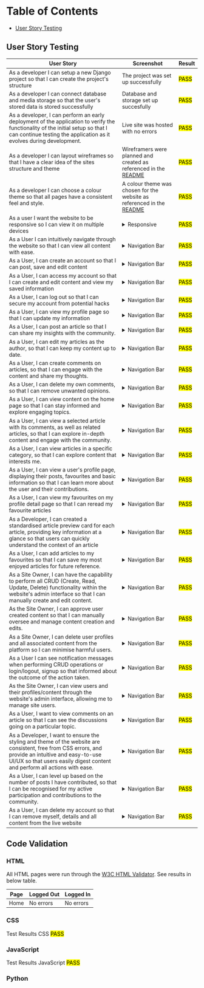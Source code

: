 # Table of Contents

- [User Story Testing](#user-story-testing)

## User Story Testing

| User Story                                                                                                                                                                                                                        | Screenshot                                                                                                  | Result           |
| --------------------------------------------------------------------------------------------------------------------------------------------------------------------------------------------------------------------------------- | ----------------------------------------------------------------------------------------------------------- | ---------------- |
| As a developer I can setup a new Django project so that I can create the project's structure                                                                                                                                      | The project was set up successfully                                                                         | <mark>PASS<mark> |
| As a developer I can connect database and media storage so that the user's stored data is stored successfully                                                                                                                     | Database and storage set up succesfully                                                                     | <mark>PASS<mark> |
| As a developer, I can perform an early deployment of the application to verify the functionality of the initial setup so that I can continue testing the application as it evolves during development.                            | Live site was hosted with no errors                                                                         | <mark>PASS<mark> |
| As a developer I can layout wireframes so that I have a clear idea of the sites structure and theme                                                                                                                               | Wireframers were planned and created as referenced in the [README](./README.md)                             | <mark>PASS<mark> |
| As a developer I can choose a colour theme so that all pages have a consistent feel and style.                                                                                                                                    | A colour theme was chosen for the website as referenced in the [README](./README.md)                        | <mark>PASS<mark> |
| As a user I want the website to be responsive so I can view it on multiple devices                                                                                                                                                | <details><summary>Responsive</summary><img src="./documentation/testing/responsive.png"></details>          | <mark>PASS<mark> |
| As a User I can intuitively navigate through the website so that I can view all content with ease.                                                                                                                                | <details><summary>Navigation Bar</summary><img src="./documentation/images/features/navauth.png"></details> | <mark>PASS<mark> |
| As a User, I can create an account so that I can post, save and edit content                                                                                                                                                      | <details><summary>Navigation Bar</summary><img src="./documentation/images/features/navauth.png"></details> | <mark>PASS<mark> |
| As a User, I can access my account so that I can create and edit content and view my saved information                                                                                                                            | <details><summary>Navigation Bar</summary><img src="./documentation/images/features/navauth.png"></details> | <mark>PASS<mark> |
| As a User, I can log out so that I can secure my account from potential hacks                                                                                                                                                     | <details><summary>Navigation Bar</summary><img src="./documentation/images/features/navauth.png"></details> | <mark>PASS<mark> |
| As a User, I can view my profile page so that I can update my information                                                                                                                                                         | <details><summary>Navigation Bar</summary><img src="./documentation/images/features/navauth.png"></details> | <mark>PASS<mark> |
| As a User, I can post an article so that I can share my insights with the community.                                                                                                                                              | <details><summary>Navigation Bar</summary><img src="./documentation/images/features/navauth.png"></details> | <mark>PASS<mark> |
| As a User, I can edit my articles as the author, so that I can keep my content up to date.                                                                                                                                        | <details><summary>Navigation Bar</summary><img src="./documentation/images/features/navauth.png"></details> | <mark>PASS<mark> |
| As a User, I can create comments on articles, so that I can engage with the content and share my thoughts.                                                                                                                        | <details><summary>Navigation Bar</summary><img src="./documentation/images/features/navauth.png"></details> | <mark>PASS<mark> |
| As a User, I can delete my own comments, so that I can remove unwanted opinions.                                                                                                                                                  | <details><summary>Navigation Bar</summary><img src="./documentation/images/features/navauth.png"></details> | <mark>PASS<mark> |
| As a User, I can view content on the home page so that I can stay informed and explore engaging topics.                                                                                                                           | <details><summary>Navigation Bar</summary><img src="./documentation/images/features/navauth.png"></details> | <mark>PASS<mark> |
| As a User, I can view a selected article with its comments, as well as related articles, so that I can explore in-depth content and engage with the community.                                                                    | <details><summary>Navigation Bar</summary><img src="./documentation/images/features/navauth.png"></details> | <mark>PASS<mark> |
| As a User, I can view articles in a specific category, so that I can explore content that interests me.                                                                                                                           | <details><summary>Navigation Bar</summary><img src="./documentation/images/features/navauth.png"></details> | <mark>PASS<mark> |
| As a User, I can view a user's profile page, displaying their posts, favourites and basic information so that I can learn more about the user and their contributions.                                                            | <details><summary>Navigation Bar</summary><img src="./documentation/images/features/navauth.png"></details> | <mark>PASS<mark> |
| As a User, I can view my favourites on my profile detail page so that I can reread my favourite articles                                                                                                                          | <details><summary>Navigation Bar</summary><img src="./documentation/images/features/navauth.png"></details> | <mark>PASS<mark> |
| As a Developer, I can created a standardised article preview card for each article, providing key information at a glance so that users can quickly understand the context of an article                                          | <details><summary>Navigation Bar</summary><img src="./documentation/images/features/navauth.png"></details> | <mark>PASS<mark> |
| As a User, I can add articles to my favourites so that I can save my most enjoyed articles for future reference.                                                                                                                  | <details><summary>Navigation Bar</summary><img src="./documentation/images/features/navauth.png"></details> | <mark>PASS<mark> |
| As a Site Owner, I can have the capability to perform all CRUD (Create, Read, Update, Delete) functionality within the website's admin interface so that I can manually create and edit content.                                  | <details><summary>Navigation Bar</summary><img src="./documentation/images/features/navauth.png"></details> | <mark>PASS<mark> |
| As the Site Owner, I can approve user created content so that I can manually oversee and manage content creation and edits.                                                                                                       | <details><summary>Navigation Bar</summary><img src="./documentation/images/features/navauth.png"></details> | <mark>PASS<mark> |
| As a Site Owner, I can delete user profiles and all associated content from the platform so I can minimise harmful users.                                                                                                         | <details><summary>Navigation Bar</summary><img src="./documentation/images/features/navauth.png"></details> | <mark>PASS<mark> |
| As a User I can see notification messages when performing CRUD operations or login/logout, signup so that informed about the outcome of the action taken.                                                                         | <details><summary>Navigation Bar</summary><img src="./documentation/images/features/navauth.png"></details> | <mark>PASS<mark> |
| As the Site Owner, I can view users and their profiles/content through the website's admin interface, allowing me to manage site users.                                                                                           | <details><summary>Navigation Bar</summary><img src="./documentation/images/features/navauth.png"></details> | <mark>PASS<mark> |
| As a User, I want to view comments on an article so that I can see the discussions going on a particular topic.                                                                                                                   | <details><summary>Navigation Bar</summary><img src="./documentation/images/features/navauth.png"></details> | <mark>PASS<mark> |
| As a Developer, I want to ensure the styling and theme of the website are consistent, free from CSS errors, and provide an intuitive and easy-to-use UI/UX so that users easily digest content and perform all actions with ease. | <details><summary>Navigation Bar</summary><img src="./documentation/images/features/navauth.png"></details> | <mark>PASS<mark> |
| As a User, I can level up based on the number of posts I have contributed, so that I can be recognised for my active participation and contributions to the community.                                                            | <details><summary>Navigation Bar</summary><img src="./documentation/images/features/navauth.png"></details> | <mark>PASS<mark> |
| As a User, I can delete my account so that I can remove myself, details and all content from the live website                                                                                                                     | <details><summary>Navigation Bar</summary><img src="./documentation/images/features/navauth.png"></details> | <mark>PASS<mark> |

## Code Validation

### HTML

All HTML pages were run through the [W3C HTML Validator](https://validator.w3.org/). See results in below table.

| Page | Logged Out | Logged In |
| ---- | ---------- | --------- |
| Home | No errors  | No errors |

### CSS

Test Results CSS <mark>PASS<mark>

### JavaScript

Test Results JavaScript <mark>PASS<mark>

### Python
